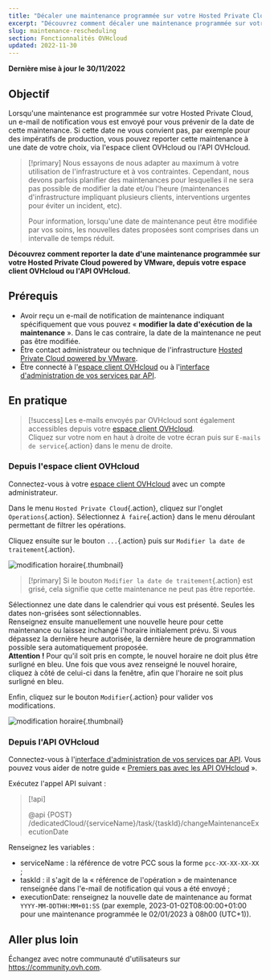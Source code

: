 ```yaml
---
title: "Décaler une maintenance programmée sur votre Hosted Private Cloud"
excerpt: "Découvrez comment décaler une maintenance programmée sur votre service Hosted Private Cloud powered by VMware"
slug: maintenance-rescheduling
section: Fonctionnalités OVHcloud
updated: 2022-11-30
---
```


**Dernière mise à jour le 30/11/2022**

## Objectif

Lorsqu'une maintenance est programmée sur votre Hosted Private Cloud, un e-mail de notification vous est envoyé pour vous prévenir de la date de cette maintenance. Si cette date ne vous convient pas, par exemple pour des impératifs de production, vous pouvez reporter cette maintenance à une date de votre choix, via l'espace client OVHcloud ou l'API OVHcloud.

> [!primary]
> Nous essayons de nous adapter au maximum à votre utilisation de l'infrastructure et à vos contraintes. Cependant, nous devons parfois planifier des maintenances pour lesquelles il ne sera pas possible de modifier la date et/ou l'heure (maintenances d'infrastructure impliquant plusieurs clients, interventions urgentes pour éviter un incident, etc).
>
> Pour information, lorsqu'une date de maintenance peut être modifiée par vos soins, les nouvelles dates proposées sont comprises dans un intervalle de temps réduit.

**Découvrez comment reporter la date d'une maintenance programmée sur votre Hosted Private Cloud powered by VMware, depuis votre espace client OVHcloud ou l'API OVHcloud.**

## Prérequis

- Avoir reçu un e-mail de notification de maintenance indiquant spécifiquement que vous pouvez « **modifier la date d'exécution de la maintenance** ». Dans le cas contraire, la date de la maintenance ne peut pas être modifiée.
- Être contact administrateur ou technique de l'infrastructure [Hosted Private Cloud powered by VMware](https://www.ovhcloud.com/fr/enterprise/products/hosted-private-cloud/).
- Être connecté à l'[espace client OVHcloud](https://www.ovh.com/auth/?action=gotomanager&from=https://www.ovh.com/fr/&ovhSubsidiary=fr) ou à l'[interface d'administration de vos services par API](https://eu.api.ovh.com/).

## En pratique

> [!success]
> Les e-mails envoyés par OVHcloud sont également accessibles depuis votre [espace client OVHcloud](https://www.ovh.com/auth/?action=gotomanager&from=https://www.ovh.com/fr/&ovhSubsidiary=fr).<br>
> Cliquez sur votre nom en haut à droite de votre écran puis sur `E-mails de service`{.action} dans le menu de droite.

### Depuis l'espace client OVHcloud

Connectez-vous à votre [espace client OVHcloud](https://www.ovh.com/auth/?action=gotomanager&from=https://www.ovh.com/fr/&ovhSubsidiary=fr) avec un compte administrateur.

Dans le menu `Hosted Private Cloud`{.action}, cliquez sur l'onglet `Operations`{.action}. Sélectionnez `À faire`{.action} dans le menu déroulant permettant de filtrer les opérations.

Cliquez ensuite sur le bouton `...`{.action} puis sur `Modifier la date de traitement`{.action}.

![modification horaire](images/maintenance-date-edition01.png){.thumbnail}

> [!primary]
> Si le bouton `Modifier la date de traitement`{.action} est grisé, cela signifie que cette maintenance ne peut pas être reportée.

Sélectionnez une date dans le calendrier qui vous est présenté. Seules les dates non-grisées sont sélectionnables.<br>
Renseignez ensuite manuellement une nouvelle heure pour cette maintenance ou laissez inchangé l'horaire initialement prévu. Si vous dépassez la dernière heure autorisée, la dernière heure de programmation possible sera automatiquement proposée.<br>
**Attention !** Pour qu'il soit pris en compte, le nouvel horaire ne doit plus être surligné en bleu. Une fois que vous avez renseigné le nouvel horaire, cliquez à côté de celui-ci dans la fenêtre, afin que l'horaire ne soit plus surligné en bleu.

Enfin, cliquez sur le bouton `Modifier`{.action} pour valider vos modifications.

![modification horaire](images/maintenance-date-edition02.png){.thumbnail}

### Depuis l'API OVHcloud

Connectez-vous à l'[interface d'administration de vos services par API](https://eu.api.ovh.com/). Vous pouvez vous aider de notre guide « [Premiers pas avec les API OVHcloud](https://docs.ovh.com/fr/api/first-steps-with-ovh-api/) ».

Exécutez l'appel API suivant :

> [!api]
>
> @api {POST} /dedicatedCloud/{serviceName}/task/{taskId}/changeMaintenanceExecutionDate
>

Renseignez les variables :

- serviceName : la référence de votre PCC sous la forme `pcc-XX-XX-XX-XX` ;
- taskId : il s'agit de la « référence de l'opération » de maintenance renseignée dans l'e-mail de notification qui vous a été envoyé ;
- executionDate: renseignez la nouvelle date de maintenance au format `YYYY-MM-DDTHH:MM+01:SS` (par exemple, 2023-01-02T08:00:00+01:00 pour une maintenance programmée le 02/01/2023 à 08h00 (UTC+1)).

## Aller plus loin

Échangez avec notre communauté d'utilisateurs sur <https://community.ovh.com>.